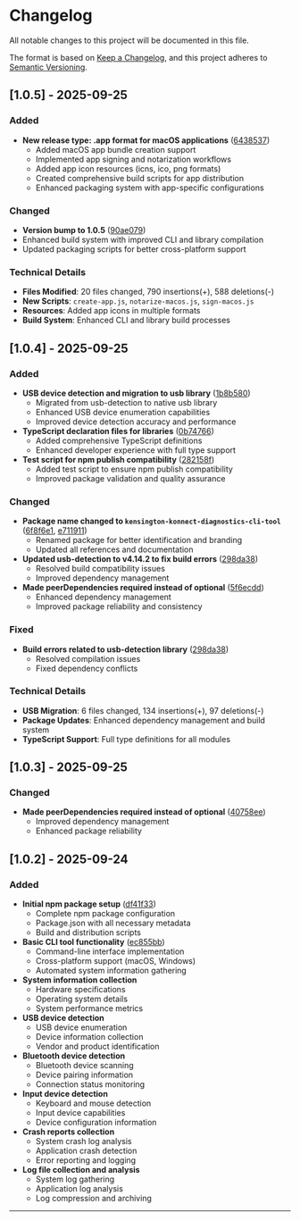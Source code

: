 # Changelog

All notable changes to this project will be documented in this file.

The format is based on [Keep a Changelog](https://keepachangelog.com/en/1.0.0/),
and this project adheres to [Semantic Versioning](https://semver.org/spec/v2.0.0.html).

## [1.0.5] - 2025-09-25

### Added
- **New release type: .app format for macOS applications** ([6438537](https://github.com/jasonlinkai/kensington-konnect-diagnostics-cli-tool/commit/6438537))
  - Added macOS app bundle creation support
  - Implemented app signing and notarization workflows
  - Added app icon resources (icns, ico, png formats)
  - Created comprehensive build scripts for app distribution
  - Enhanced packaging system with app-specific configurations

### Changed
- **Version bump to 1.0.5** ([90ae079](https://github.com/jasonlinkai/kensington-konnect-diagnostics-cli-tool/commit/90ae079))
- Enhanced build system with improved CLI and library compilation
- Updated packaging scripts for better cross-platform support

### Technical Details
- **Files Modified**: 20 files changed, 790 insertions(+), 588 deletions(-)
- **New Scripts**: `create-app.js`, `notarize-macos.js`, `sign-macos.js`
- **Resources**: Added app icons in multiple formats
- **Build System**: Enhanced CLI and library build processes

## [1.0.4] - 2025-09-25

### Added
- **USB device detection and migration to usb library** ([1b8b580](https://github.com/jasonlinkai/kensington-konnect-diagnostics-cli-tool/commit/1b8b580))
  - Migrated from usb-detection to native usb library
  - Enhanced USB device enumeration capabilities
  - Improved device detection accuracy and performance
- **TypeScript declaration files for libraries** ([0b74766](https://github.com/jasonlinkai/kensington-konnect-diagnostics-cli-tool/commit/0b74766))
  - Added comprehensive TypeScript definitions
  - Enhanced developer experience with full type support
- **Test script for npm publish compatibility** ([282158f](https://github.com/jasonlinkai/kensington-konnect-diagnostics-cli-tool/commit/282158f))
  - Added test script to ensure npm publish compatibility
  - Improved package validation and quality assurance

### Changed
- **Package name changed to `kensington-konnect-diagnostics-cli-tool`** ([6f8f6e1](https://github.com/jasonlinkai/kensington-konnect-diagnostics-cli-tool/commit/6f8f6e1), [e711911](https://github.com/jasonlinkai/kensington-konnect-diagnostics-cli-tool/commit/e711911))
  - Renamed package for better identification and branding
  - Updated all references and documentation
- **Updated usb-detection to v4.14.2 to fix build errors** ([298da38](https://github.com/jasonlinkai/kensington-konnect-diagnostics-cli-tool/commit/298da38))
  - Resolved build compatibility issues
  - Improved dependency management
- **Made peerDependencies required instead of optional** ([5f6ecdd](https://github.com/jasonlinkai/kensington-konnect-diagnostics-cli-tool/commit/5f6ecdd))
  - Enhanced dependency management
  - Improved package reliability and consistency

### Fixed
- **Build errors related to usb-detection library** ([298da38](https://github.com/jasonlinkai/kensington-konnect-diagnostics-cli-tool/commit/298da38))
  - Resolved compilation issues
  - Fixed dependency conflicts

### Technical Details
- **USB Migration**: 6 files changed, 134 insertions(+), 97 deletions(-)
- **Package Updates**: Enhanced dependency management and build system
- **TypeScript Support**: Full type definitions for all modules

## [1.0.3] - 2025-09-25

### Changed
- **Made peerDependencies required instead of optional** ([40758ee](https://github.com/jasonlinkai/kensington-konnect-diagnostics-cli-tool/commit/40758ee))
  - Improved dependency management
  - Enhanced package reliability

## [1.0.2] - 2025-09-24

### Added
- **Initial npm package setup** ([df41f33](https://github.com/jasonlinkai/kensington-konnect-diagnostics-cli-tool/commit/df41f33))
  - Complete npm package configuration
  - Package.json with all necessary metadata
  - Build and distribution scripts
- **Basic CLI tool functionality** ([ec855bb](https://github.com/jasonlinkai/kensington-konnect-diagnostics-cli-tool/commit/ec855bb))
  - Command-line interface implementation
  - Cross-platform support (macOS, Windows)
  - Automated system information gathering
- **System information collection**
  - Hardware specifications
  - Operating system details
  - System performance metrics
- **USB device detection**
  - USB device enumeration
  - Device information collection
  - Vendor and product identification
- **Bluetooth device detection**
  - Bluetooth device scanning
  - Device pairing information
  - Connection status monitoring
- **Input device detection**
  - Keyboard and mouse detection
  - Input device capabilities
  - Device configuration information
- **Crash reports collection**
  - System crash log analysis
  - Application crash detection
  - Error reporting and logging
- **Log file collection and analysis**
  - System log gathering
  - Application log analysis
  - Log compression and archiving

---
